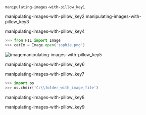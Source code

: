```ngMeta
manipulating-images-with-pillow_key1
```

manipulating-images-with-pillow_key2
manipulating-images-with-pillow_key3


manipulating-images-with-pillow_key4


```python
>>> from PIL import Image
>>> catIm = Image.open('zophie.png')
```
![image](assets/000039.jpg)manipulating-images-with-pillow_key5


manipulating-images-with-pillow_key6


manipulating-images-with-pillow_key7


```python
>>> import os
>>> os.chdir('C:\\folder_with_image_file')
```
manipulating-images-with-pillow_key8


manipulating-images-with-pillow_key9
